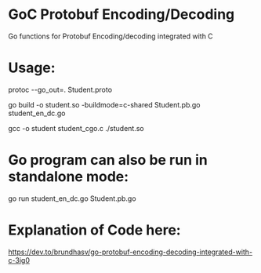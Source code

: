 # GoC Protobuf Encoding/Decoding
Go functions for Protobuf Encoding/decoding integrated with C

# Usage:
protoc --go_out=. Student.proto

go build  -o student.so -buildmode=c-shared Student.pb.go student_en_dc.go

gcc -o student student_cgo.c ./student.so

# Go program can also be run in standalone mode:
go run student_en_dc.go Student.pb.go

# Explanation of Code here:
https://dev.to/brundhasv/go-protobuf-encoding-decoding-integrated-with-c-3ig0


